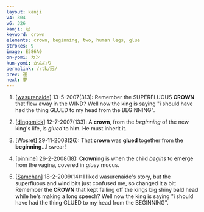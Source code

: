 ```yaml
---
layout: kanji
v4: 304
v6: 326
kanji: 冠
keyword: crown
elements: crown, beginning, two, human legs, glue
strokes: 9
image: E586A0
on-yomi: カン
kun-yomi: かんむり
permalink: /rtk/冠/
prev: 運
next: 夢
---
```


1) [<a href="http://kanji.koohii.com/profile/wasurenaide">wasurenaide</a>] 13-5-2007(313): Remember the SUPERFLUOUS<strong> CROWN</strong> that flew away in the WIND? Well now the king is saying &quot;i should have had the thing GLUED to my head from the BEGINNING&quot;.

2) [<a href="http://kanji.koohii.com/profile/dingomick">dingomick</a>] 12-7-2007(133): A <strong>crown</strong>, from the <em>beginning</em> of the new king&#039;s life, is <em>glued</em> to him. He must inherit it.

3) [<a href="http://kanji.koohii.com/profile/Wosret">Wosret</a>] 29-11-2008(26): That<strong> crown</strong> was <strong>glued</strong> together from the <strong>beginning</strong>...I swear!

4) [<a href="http://kanji.koohii.com/profile/pinnine">pinnine</a>] 26-2-2008(18): <strong>Crown</strong>ing is when the child <em>begins</em> to emerge from the vagina, covered in <em>gluey</em> mucus.

5) [<a href="http://kanji.koohii.com/profile/Samchan">Samchan</a>] 18-2-2009(14): I liked wasurenaide&#039;s story, but the superfluous and wind bits just confused me, so changed it a bit: Remember the<strong> CROWN</strong> that kept falling off the kings big shiny bald head while he&#039;s making a long speech? Well now the king is saying &quot;i should have had the thing GLUED to my head from the BEGINNING&quot;.

